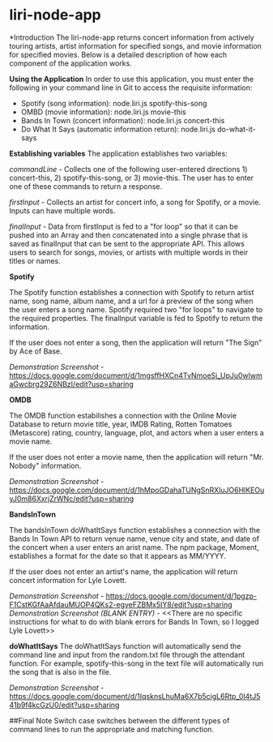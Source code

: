 # liri-node-app

*Introduction
The liri-node-app returns concert information from actively touring artists, artist information for specified songs, and movie information for specified movies. Below is a detailed description of how each component of the application works. 

**Using the Application**
In order to use this application, you must enter the following in your command line in Git to access the requisite information:

- Spotify (song information): node.liri.js spotify-this-song <song title here>
- OMBD (movie information): node.liri.js movie-this <movie name here>
- Bands In Town (concert information): node.liri.js concert-this <artist name here>
- Do What It Says (automatic information return): node.liri.js do-what-it-says

**Establishing variables**
The application establishes two variables:

*commandLine* - Collects one of the following user-entered directions 1) concert-this, 2) spotify-this-song, or 3) movie-this. The user has to enter one of these commands to return a response.

*firstInput* - Collects an artist for concert info, a song for Spotify, or a movie. Inputs can have multiple words.

*finalInput* - Data from firstInput is fed to a "for loop" so that it can be pushed into an Array and then concatenated into a single phrase that is saved as finalInput that can be sent to the appropriate API. This allows users to search for songs, movies, or artists with multiple words in their titles or names.

**Spotify**

The Spotify function establishes a connection with Spotify to return artist name, song name, album name, and a url for a preview of the song when the user enters a song name. Spotify required two "for loops" to navigate to the required properties. The finalInput variable is fed to Spotify to return the information.

If the user does not enter a song, then the application will return "The Sign" by Ace of Base.

*Demonstration Screenshot* - https://docs.google.com/document/d/1mgsffHXCn4TvNmoeSj_UpJu0wlwmaGwcbrg29Z6NBzI/edit?usp=sharing

**OMDB**

The OMDB function estabilishes a connection with the Online Movie Database to return movie title, year, IMDB Rating, Rotten Tomatoes (Metascore) rating, country, language, plot, and actors when a user enters a movie name. 

If the user does not enter a movie name, then the application will return "Mr. Nobody" information.

*Demonstration Screenshot* - https://docs.google.com/document/d/1hMpoGDahaTUNgSnRXluJO6HlKEOuyJ0m86XxrjZrWNc/edit?usp=sharing

**BandsInTown**

The bandsInTown doWhatItSays function establishes a connection with the Bands In Town API to return venue name, venue city and state, and date of the concert when a user enters an arist name. The npm package, Moment, establishes a format for the date so that it appears as MM/YYYY.

If the user does not enter an artist's name, the application will return concert information for Lyle Lovett.

*Demonstration Screenshot* - https://docs.google.com/document/d/1pgzp-F1CstKGfAaAfdauMUOP4QKs2-egveFZBMx5IY8/edit?usp=sharing
*Demonstration Screenshot (BLANK ENTRY)* - <<There are no specific instructions for what to do with blank errors for Bands In Town, so I logged Lyle Lovett>>

**doWhatItSays**
The doWhatItSays function will automatically send the command line and input from the random.txt file through the attendant function. For example, spotify-this-song in the text file will automatically run the song that is also in the file. 

*Demonstration Screenshot* - https://docs.google.com/document/d/1IqsknsLhuMa6X7b5cigL6Rtp_0l4tJ541b9f4kcGzU0/edit?usp=sharing


##Final Note
Switch case switches between the different types of command lines to run the appropriate and matching function.